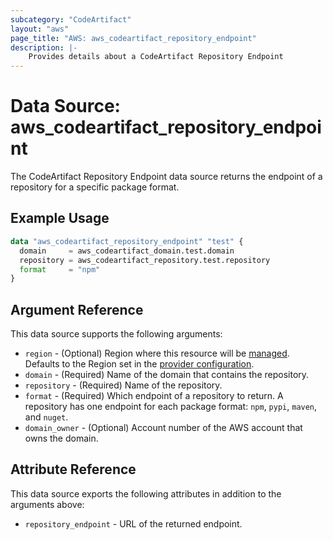```yaml
---
subcategory: "CodeArtifact"
layout: "aws"
page_title: "AWS: aws_codeartifact_repository_endpoint"
description: |-
    Provides details about a CodeArtifact Repository Endpoint
---
```


# Data Source: aws_codeartifact_repository_endpoint

The CodeArtifact Repository Endpoint data source returns the endpoint of a repository for a specific package format.

## Example Usage

```terraform
data "aws_codeartifact_repository_endpoint" "test" {
  domain     = aws_codeartifact_domain.test.domain
  repository = aws_codeartifact_repository.test.repository
  format     = "npm"
}
```

## Argument Reference

This data source supports the following arguments:

* `region` - (Optional) Region where this resource will be [managed](https://docs.aws.amazon.com/general/latest/gr/rande.html#regional-endpoints). Defaults to the Region set in the [provider configuration](https://registry.terraform.io/providers/hashicorp/aws/latest/docs#aws-configuration-reference).
* `domain` - (Required) Name of the domain that contains the repository.
* `repository` - (Required) Name of the repository.
* `format` - (Required) Which endpoint of a repository to return. A repository has one endpoint for each package format: `npm`, `pypi`, `maven`, and `nuget`.
* `domain_owner` - (Optional) Account number of the AWS account that owns the domain.

## Attribute Reference

This data source exports the following attributes in addition to the arguments above:

* `repository_endpoint` - URL of the returned endpoint.
